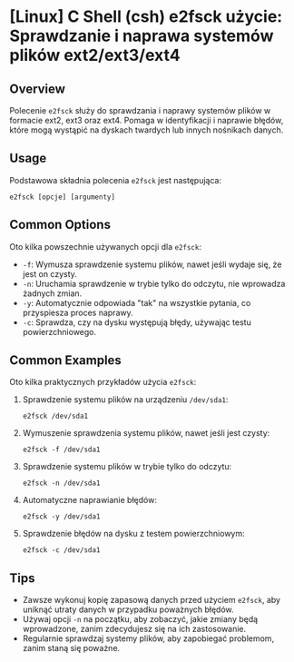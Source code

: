 # [Linux] C Shell (csh) e2fsck użycie: Sprawdzanie i naprawa systemów plików ext2/ext3/ext4

## Overview
Polecenie `e2fsck` służy do sprawdzania i naprawy systemów plików w formacie ext2, ext3 oraz ext4. Pomaga w identyfikacji i naprawie błędów, które mogą wystąpić na dyskach twardych lub innych nośnikach danych.

## Usage
Podstawowa składnia polecenia `e2fsck` jest następująca:

```shell
e2fsck [opcje] [argumenty]
```

## Common Options
Oto kilka powszechnie używanych opcji dla `e2fsck`:

- `-f`: Wymusza sprawdzenie systemu plików, nawet jeśli wydaje się, że jest on czysty.
- `-n`: Uruchamia sprawdzenie w trybie tylko do odczytu, nie wprowadza żadnych zmian.
- `-y`: Automatycznie odpowiada "tak" na wszystkie pytania, co przyspiesza proces naprawy.
- `-c`: Sprawdza, czy na dysku występują błędy, używając testu powierzchniowego.

## Common Examples
Oto kilka praktycznych przykładów użycia `e2fsck`:

1. Sprawdzenie systemu plików na urządzeniu `/dev/sda1`:
   ```shell
   e2fsck /dev/sda1
   ```

2. Wymuszenie sprawdzenia systemu plików, nawet jeśli jest czysty:
   ```shell
   e2fsck -f /dev/sda1
   ```

3. Sprawdzenie systemu plików w trybie tylko do odczytu:
   ```shell
   e2fsck -n /dev/sda1
   ```

4. Automatyczne naprawianie błędów:
   ```shell
   e2fsck -y /dev/sda1
   ```

5. Sprawdzenie błędów na dysku z testem powierzchniowym:
   ```shell
   e2fsck -c /dev/sda1
   ```

## Tips
- Zawsze wykonuj kopię zapasową danych przed użyciem `e2fsck`, aby uniknąć utraty danych w przypadku poważnych błędów.
- Używaj opcji `-n` na początku, aby zobaczyć, jakie zmiany będą wprowadzone, zanim zdecydujesz się na ich zastosowanie.
- Regularnie sprawdzaj systemy plików, aby zapobiegać problemom, zanim staną się poważne.